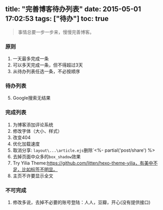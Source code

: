 title: "完善博客待办列表"
date: 2015-05-01 17:02:53
tags: ["待办"]
toc: true
---

> 事情总要一步一步来，慢慢完善博客。

### 原则

1. 一天最多完成一条
2. 可以多天完成一条，但不得超过3天
3. 从待办列表任选一条，不必按顺序


<!--more-->


### 待办列表

5. Google搜索无结果

### 完成列表

1. 为博客添加评论系统
2. 修改字体（大小、样式）
3. 改变404
4. 优化加载速度
6. 取消分享: `layout\...\article.ejs`删除`<%- partial('post/share') %>
7. 去掉页面中众多的`box_shadow`效果
1. Try Yilia Theme:https://github.com/litten/hexo-theme-yilia，有美中不足，比如标签不明显。
5. 主页不许要显示全文

### 不可完成
1. 修改多说，去掉不必要的账号登陆：人人，豆瓣，开心(没有提供接口)